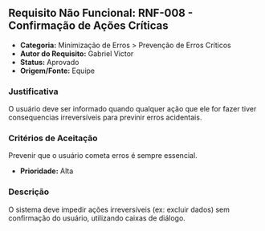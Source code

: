 ## Requisito Não Funcional: RNF-008 - Confirmação de Ações Críticas

- **Categoria:** Minimização de Erros > Prevenção de Erros Críticos
- **Autor do Requisito:** Gabriel Victor
- **Status:** Aprovado
- **Origem/Fonte:** Equipe

### Justificativa

O usuário deve ser informado quando qualquer ação que ele for fazer tiver consequencias irreversíveis para previnir erros acidentais.

### Critérios de Aceitação
Prevenir que o usuário cometa erros é sempre essencial.

- **Prioridade:** Alta
### Descrição
O sistema deve impedir ações irreversíveis (ex: excluir dados) sem confirmação do usuário, utilizando caixas de diálogo.
